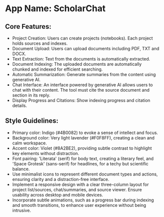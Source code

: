 # **App Name**: ScholarChat

## Core Features:

- Project Creation: Users can create projects (notebooks). Each project holds sources and indexes.
- Document Upload: Users can upload documents including PDF, TXT and DOCX.
- Text Extraction: Text from the documents is automatically extracted.
- Document Indexing: The uploaded documents are automatically chunked and indexed for efficient searching.
- Automatic Summarization: Generate summaries from the content using generative AI.
- Chat Interface: An interface powered by generative AI allows users to chat with their content. The tool must cite the source document and section in its reply.
- Display Progress and Citations: Show indexing progress and citation details.

## Style Guidelines:

- Primary color: Indigo (#4B0082) to evoke a sense of intellect and focus.
- Background color: Very light lavender (#F0F8FF), creating a clean and calm workspace.
- Accent color: Violet (#8A2BE2), providing subtle contrast to highlight key elements without distraction.
- Font pairing: 'Literata' (serif) for body text, creating a literary feel, and 'Space Grotesk' (sans-serif) for headlines, for a techy but scientific balance.
- Use minimalist icons to represent different document types and actions, ensuring clarity and a distraction-free interface.
- Implement a responsive design with a clear three-column layout for project list/sources, chat/summaries, and source viewer. Ensure usability across desktop and mobile devices.
- Incorporate subtle animations, such as a progress bar during indexing and smooth transitions, to enhance user experience without being intrusive.